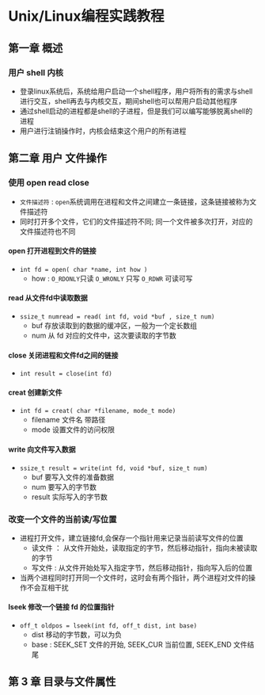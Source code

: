 # Unix/Linux编程实践教程

## 第一章 概述

### 用户 shell 内核

- 登录linux系统后，系统给用户启动一个shell程序，用户将所有的需求与shell进行交互，shell再去与内核交互，期间shell也可以帮用户启动其他程序
- 通过shell启动的进程都是shell的子进程，但是我们可以编写能够脱离shell的进程
- 用户进行注销操作时，内核会结束这个用户的所有进程

## 第二章 用户 文件操作

### 使用 open read close

- `文件描述符` : `open`系统调用在进程和文件之间建立一条链接，这条链接被称为文件描述符
- 同时打开多个文件，它们的文件描述符不同; 同一个文件被多次打开，对应的文件描述符也不同

#### open 打开进程到文件的链接

- `int fd = open( char *name, int how )`
  - how : `O_RDONLY`只读 `O_WRONLY` 只写 `O_RDWR` 可读可写

#### read 从文件fd中读取数据

- `ssize_t numread = read( int fd, void *buf , size_t num)`
  - buf 存放读取到的数据的缓冲区，一般为一个定长数组
  - num 从 fd 对应的文件中，这次要读取的字节数

#### close 关闭进程和文件fd之间的链接

- `int result = close(int fd)`

#### creat 创建新文件

- `int fd = creat( char *filename, mode_t mode)`
  - filename 文件名 带路径
  - mode 设置文件的访问权限

#### write 向文件写入数据

- `ssize_t result = write(int fd, void *buf, size_t num)`
  - buf 要写入文件的准备数据
  - num 要写入的字节数
  - result 实际写入的字节数

### 改变一个文件的当前读/写位置

- 进程打开文件，建立链接fd,会保存一个指针用来记录当前读写文件的位置
  - 读文件 ： 从文件开始处，读取指定的字节，然后移动指针，指向未被读取的字节
  - 写文件 : 从文件开始处写入指定字节，然后移动指针，指向写入后的位置
- 当两个进程同时打开同一个文件时，这时会有两个指针，两个进程对文件的操作不会互相干扰

#### lseek 修改一个链接 fd 的位置指针

- `off_t oldpos = lseek(int fd, off_t dist, int base)`
  - dist 移动的字节数，可以为负
  - base : SEEK_SET 文件的开始, SEEK_CUR 当前位置, SEEK_END 文件结尾

## 第 3 章 目录与文件属性